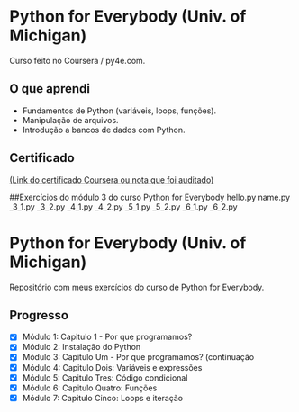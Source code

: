 # Python for Everybody (Univ. of Michigan)

Curso feito no Coursera / py4e.com.

## O que aprendi
- Fundamentos de Python (variáveis, loops, funções).
- Manipulação de arquivos.
- Introdução a bancos de dados com Python.

## Certificado
[(Link do certificado Coursera ou nota que foi auditado)](https://www.coursera.org/account/accomplishments/verify/N16XLVYE9ST6)

##Exercícios do módulo 3 do curso Python for Everybody
hello.py
name.py
_3_1.py
_3_2.py
_4_1.py
_4_2.py
_5_1.py
_5_2.py
_6_1.py
_6_2.py

# Python for Everybody (Univ. of Michigan)

Repositório com meus exercícios do curso de Python for Everybody.

## Progresso
- [x] Módulo 1: Capitulo 1 - Por que programamos?
- [x] Módulo 2: Instalação do Python
- [x] Módulo 3: Capitulo Um - Por que programamos? (continuação
- [x] Módulo 4: Capitulo Dois: Variáveis e expressões
- [x] Módulo 5: Capitulo Tres: Código condicional
- [x] Módulo 6: Capitulo Quatro: Funções
- [x] Módulo 7: Capitulo Cinco: Loops e iteração
